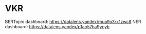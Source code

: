 # VKR

BERTopic dashboard: https://datalens.yandex/mua9o3rx1zwc8
NER dashboard: https://datalens.yandex/p1ao57ha9ynyb
